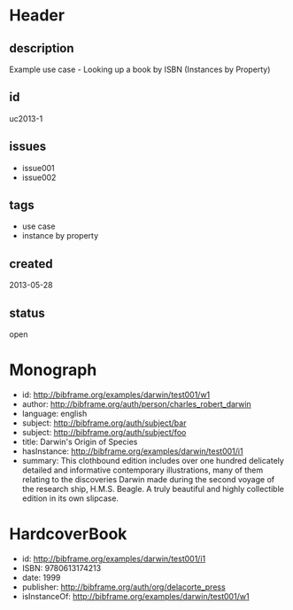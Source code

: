 # Header

## description

Example use case - Looking up a book by ISBN (Instances by Property)

## id

uc2013-1

## issues

* issue001
* issue002

## tags

* use case
* instance by property

## created

2013-05-28

## status

open

# Monograph

* id: http://bibframe.org/examples/darwin/test001/w1
* author: <http://bibframe.org/auth/person/charles_robert_darwin>
* language: english
* subject: <http://bibframe.org/auth/subject/bar>
* subject: <http://bibframe.org/auth/subject/foo>
* title: Darwin's Origin of Species
* hasInstance: http://bibframe.org/examples/darwin/test001/i1
* summary: This clothbound edition includes over one hundred delicately detailed and informative contemporary illustrations, many of them relating to the discoveries Darwin made during the second voyage of the research ship, H.M.S. Beagle. A truly beautiful and highly collectible edition in its own slipcase.

# HardcoverBook

* id: <http://bibframe.org/examples/darwin/test001/i1>
* ISBN: 9780613174213
* date: 1999
* publisher: <http://bibframe.org/auth/org/delacorte_press>
* isInstanceOf: <http://bibframe.org/examples/darwin/test001/w1>

